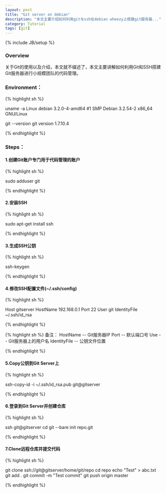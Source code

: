 ```yaml
---
layout: post
title: "Git server on debian"
description: "本文主要介绍如何利用git与ssh在debian wheezy上搭建git服务器..."
category: Tutorial
tags: [git]
---
```

{% include JB/setup %}

### Overview
关于Git的使用以及介绍，本文就不缀述了，本文主要讲解如何利用Git和SSH搭建Git服务器进行小规模团队的代码管理。

### Environment：
{% highlight sh %}

uname -a
Linux debian 3.2.0-4-amd64 #1 SMP Debian 3.2.54-2 x86_64 GNU/Linux 

git --version
git version 1.7.10.4

{% endhighlight %}

### Steps：

#### 1.创建Git账户专门用于代码管理的账户
{% highlight sh %}

sudo adduser git

{% endhighlight %}
#### 2.安装SSH
{% highlight sh %}

sudo apt-get install ssh

{% endhighlight %}

#### 3.生成SSH公钥
{% highlight sh %}

ssh-keygen

{% endhighlight %}

#### 4.修改SSH配置文件(~/.ssh/config)

{% highlight sh %}

Host        gitserver
    HostName        192.168.0.1
    Port            22
    User            git
    IdentityFile    ~/.ssh/id_rsa

{% endhighlight %}

{% highlight sh %}
备注：
HostName     -- Git服务器IP
Port         -- 默认端口号
Use          -- Git服务器上的用户名
IdentityFile -- 公钥文件位置

{% endhighlight %}

#### 5.Copy公钥到Git Server上

{% highlight sh %}

ssh-copy-id -i ~/.ssh/id_rsa.pub git@gitserver

{% endhighlight %}

#### 6.登录到Git Server并创建仓库

{% highlight sh %}

ssh git@gitserver
cd
git --bare init repo.git

{% endhighlight %}

#### 7.Clone远程仓库并提交代码

{% highlight sh %}

git clone ssh://git@gitserver/home/git/repo
cd repo
echo "Test" > abc.txt
git add .
git commit -m "Test commit"
git push origin master

{% endhighlight %}

